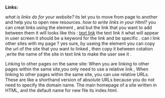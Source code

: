 **Links:**

*what is links do for your website?*
its let you to move from page to another and help you to open new resources.
*how to write links in your Html?*
you can creat links using the  <a> element </a>, and but the link that you want to add between them it will looks like this :
<a href="the link">text link</a>
the text link it what will appear in user screen it should be a keyword for the link and be specific .
can i link other sites with my page ?
yes sure, by useing the <a> element you can copy the url of the site that you want to linked , then copy it between cotation ,write the name of the site in text link to make the user see it .

Linking to other pages on the same site:
When you are linking to other pages within the same site,you only need to use a relative link , When linking to other pages within the same site, you can use relative URLs. These are like a shorthand version of absolute URLs because you do not need to specify the domain name.
The main homepage of a site written in HTML, and the default name for new file its index.html.

